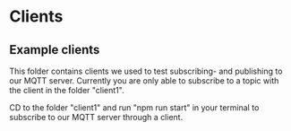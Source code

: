 # Clients

## Example clients

This folder contains clients we used to test subscribing- and publishing to our MQTT server.
Currently you are only able to subscribe to a topic with the client in the folder "client1".

CD to the folder "client1" and run "npm run start" in your terminal to subscribe to our MQTT server through a client.
